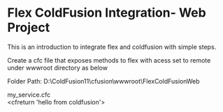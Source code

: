 # Flex ColdFusion Integration- Web Project

This is an introduction to integrate flex and coldfusion with simple steps.

Create a cfc file that exposes methods to flex with acess set to remote under wwwroot directory as below

Folder Path:
D:\ColdFusion11\cfusion\wwwroot\FlexColdFusionWeb

my_service.cfc
<cfcomponent>
	<cffunction name="sayHello" access="remote">		
		<cfreturn 'hello from coldfusion'>
	</cffunction>
</cfcomponent>




